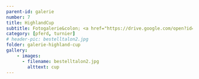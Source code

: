 ```yaml
---
parent-id: galerie
number: 7
title: HighlandCup
subtitle: Fotogalerie&colon; <a href="https://drive.google.com/open?id=0B3s1tTwBbDVgS0ZPRVBNeWxRUWc">KLICK</a>
category: [pferd, turnier]
# header-pic: bestelltalon2.jpg
folder: galerie-highland-cup
gallery:
    - images:
      - filename: bestelltalon2.jpg
        alttext: cup
---
```

<!-- beschreibender Text hier -->
